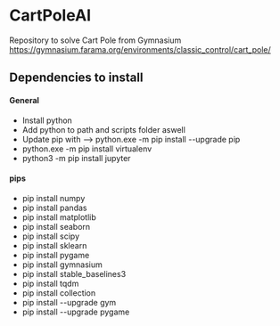 # CartPoleAI
Repository to solve Cart Pole from Gymnasium
https://gymnasium.farama.org/environments/classic_control/cart_pole/


## Dependencies to install
#### General
- Install python
- Add python to path and scripts folder aswell
- Update pip with --> python.exe -m pip install --upgrade pip
- python.exe -m pip install virtualenv
- python3 -m pip install jupyter

#### pips
- pip install numpy
- pip install pandas
- pip install matplotlib
- pip install seaborn
- pip install scipy
- pip install sklearn
- pip install pygame
- pip install gymnasium
- pip install stable_baselines3
- pip install tqdm
- pip install collection
- pip install --upgrade gym
- pip install --upgrade pygame
